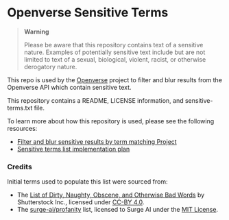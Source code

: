 # Openverse Sensitive Terms

> **Warning**
>
> Please be aware that this repository contains text of a sensitive nature. Examples of potentially sensitive text include but are not limited to text of a sexual, biological, violent, racist, or otherwise derogatory nature.

This repo is used by the [Openverse](https://github.com/wordpress/openverse) project to filter and blur results from the Openverse API which contain sensitive text.

This repository contains a README, LICENSE information, and sensitive-terms.txt file.

To learn more about how this repository is used, please see the following resources:

- [Filter and blur sensitive results by term matching Project](https://github.com/WordPress/openverse/issues/377)
- [Sensitive terms list implementation plan](https://github.com/WordPress/openverse/blob/main/rfcs/detecting_sensitive_textual_content/20230309-implementation_plan_sensitive_terms_list.md)

### Credits

Initial terms used to populate this list were sourced from:

- The [List of Dirty, Naughty, Obscene, and Otherwise Bad Words](https://github.com/LDNOOBW/List-of-Dirty-Naughty-Obscene-and-Otherwise-Bad-Words) by Shutterstock Inc., licensed under [CC-BY 4.0](https://creativecommons.org/licenses/by/4.0/).
- The [surge-ai/profanity](https://github.com/surge-ai/profanity) list, licensed to Surge AI under the [MIT License](https://github.com/surge-ai/profanity/blob/main/LICENSE).
